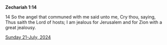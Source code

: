 **Zechariah 1:14**

14 So the angel that communed with me said unto me, Cry thou, saying, Thus saith the Lord of hosts; I am jealous for Jerusalem and for Zion with a great jealousy.

[Sunday 21-July, 2024](https://getbible.life/kjv/Zechariah/1/14)
